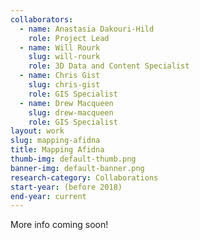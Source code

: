 ```yaml
---
collaborators: 
  - name: Anastasia Dakouri-Hild
    role: Project Lead
  - name: Will Rourk
    slug: will-rourk
    role: 3D Data and Content Specialist
  - name: Chris Gist
    slug: chris-gist
    role: GIS Specialist
  - name: Drew Macqueen
    slug: drew-macqueen
    role: GIS Specialist
layout: work
slug: mapping-afidna
title: Mapping Afidna
thumb-img: default-thumb.png
banner-img: default-banner.png
research-category: Collaborations
start-year: (before 2018)
end-year: current
---
```

More info coming soon!
